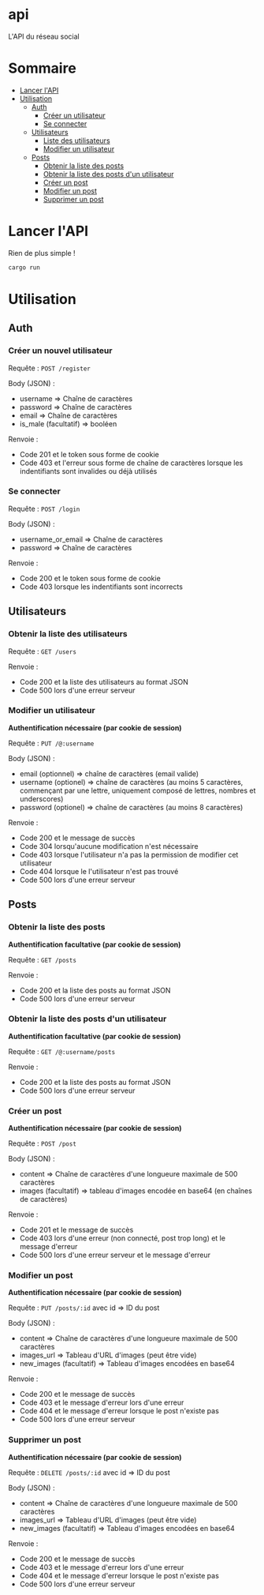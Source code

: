 # api
L'API du réseau social

# Sommaire
- [Lancer l'API](#lancer-lapi)
- [Utilisation](#utilisation)
    - [Auth](#auth)
        - [Créer un utilisateur](#créer-un-nouvel-utilisateur)
        - [Se connecter](#se-connecter)
    - [Utilisateurs](#utilisateurs)
        - [Liste des utilisateurs](#obtenir-la-liste-des-utilisateurs)
        - [Modifier un utilisateur](#modifier-un-utilisateur)
    - [Posts](#posts)
        - [Obtenir la liste des posts](#obtenir-la-liste-des-posts)
        - [Obtenir la liste des posts d'un utilisateur](#obtenir-la-liste-des-posts-dun-utilisateur)
        - [Créer un post](#créer-un-post)
        - [Modifier un post](#modifier-un-post)
        - [Supprimer un post](#supprimer-un-post)
        
# Lancer l'API
Rien de plus simple !
```bash
cargo run
```

# Utilisation

## Auth
### Créer un nouvel utilisateur
Requête : `POST /register`

Body (JSON) :
- username => Chaîne de caractères
- password => Chaîne de caractères
- email => Chaîne de caractères
- is_male (facultatif) => booléen

Renvoie :
- Code 201 et le token sous forme de cookie
- Code 403 et l'erreur sous forme de chaîne de caractères lorsque les indentifiants sont invalides ou déjà utilisés

### Se connecter
Requête : `POST /login`

Body (JSON) :
- username_or_email => Chaîne de caractères
- password => Chaîne de caractères

Renvoie :
- Code 200 et le token sous forme de cookie
- Code 403 lorsque les indentifiants sont incorrects

## Utilisateurs
### Obtenir la liste des utilisateurs
Requête : `GET /users`

Renvoie :
- Code 200 et la liste des utilisateurs au format JSON
- Code 500 lors d'une erreur serveur

### Modifier un utilisateur
**Authentification nécessaire (par cookie de session)**

Requête : `PUT /@:username`

Body (JSON) :
- email (optionnel) => chaîne de caractères (email valide)
- username (optionel) => chaîne de caractères (au moins 5 caractères, commençant par une lettre, uniquement composé de lettres, nombres et underscores)
- password (optionel) => chaîne de caractères (au moins 8 caractères)

Renvoie :
- Code 200 et le message de succès
- Code 304 lorsqu'aucune modification n'est nécessaire
- Code 403 lorsque l'utilisateur n'a pas la permission de modifier cet utilisateur
- Code 404 lorsque le l'utilisateur n'est pas trouvé
- Code 500 lors d'une erreur serveur

## Posts

### Obtenir la liste des posts
**Authentification facultative (par cookie de session)**

Requête : `GET /posts`

Renvoie :
- Code 200 et la liste des posts au format JSON
- Code 500 lors d'une erreur serveur

### Obtenir la liste des posts d'un utilisateur
**Authentification facultative (par cookie de session)**

Requête : `GET /@:username/posts`

Renvoie :
- Code 200 et la liste des posts au format JSON
- Code 500 lors d'une erreur serveur

### Créer un post
**Authentification nécessaire (par cookie de session)**

Requête : `POST /post`

Body (JSON) :
- content => Chaîne de caractères d'une longueure maximale de 500 caractères
- images (facultatif) => tableau d'images encodée en base64 (en chaînes de caractères)

Renvoie :
- Code 201 et le message de succès
- Code 403 lors d'une erreur (non connecté, post trop long) et le message d'erreur
- Code 500 lors d'une erreur serveur et le message d'erreur

### Modifier un post
**Authentification nécessaire (par cookie de session)**

Requête : `PUT /posts/:id` avec id => ID du post

Body (JSON) :
- content => Chaîne de caractères d'une longueure maximale de 500 caractères
- images_url => Tableau d'URL d'images (peut être vide)
- new_images (facultatif) => Tableau d'images encodées en base64

Renvoie :
- Code 200 et le message de succès
- Code 403 et le message d'erreur lors d'une erreur
- Code 404 et le message d'erreur lorsque le post n'existe pas
- Code 500 lors d'une erreur serveur

### Supprimer un post
**Authentification nécessaire (par cookie de session)**

Requête : `DELETE /posts/:id` avec id => ID du post

Body (JSON) :
- content => Chaîne de caractères d'une longueure maximale de 500 caractères
- images_url => Tableau d'URL d'images (peut être vide)
- new_images (facultatif) => Tableau d'images encodées en base64

Renvoie :
- Code 200 et le message de succès
- Code 403 et le message d'erreur lors d'une erreur
- Code 404 et le message d'erreur lorsque le post n'existe pas
- Code 500 lors d'une erreur serveur